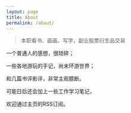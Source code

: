 ```yaml
---
layout: page
title: About
permalink: /about/
---
```


> 本职看书、画画、写字，副业股票衍生品交易



一个普通人的感想，很琐碎；

一些各地游玩的手记，尚未环游世界；

和几篇书评影评，非常主观臆断。

可能日后还会加上一些工作学习笔记，

欢迎通过主页的RSS订阅。



 